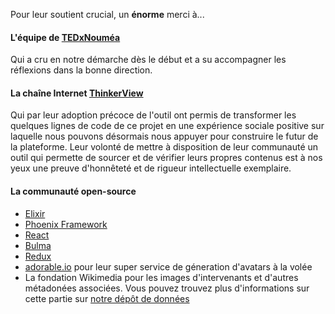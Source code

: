 Pour leur soutient crucial, un **énorme** merci à...


#### L'équipe de [TEDxNouméa](http://tedxnoumea.com)

Qui a cru en notre démarche
dès le début et a su accompagner les réflexions
dans la bonne direction.
  
  
#### La chaîne Internet [ThinkerView](https://thinkerview.com)

Qui par leur adoption précoce de l'outil
ont permis de transformer les quelques lignes de code de ce projet
en une expérience sociale positive sur laquelle nous pouvons désormais
nous appuyer pour construire le futur de la plateforme.
Leur volonté de mettre à disposition de leur communauté un outil qui permette
de sourcer et de vérifier leurs propres contenus est à nos yeux
une preuve d'honnêteté et de rigueur intellectuelle exemplaire. 


#### La communauté open-source

* [Elixir](https://elixir-lang.org)
* [Phoenix Framework](https://github.com/phoenixframework/phoenix)
* [React](https://facebook.github.io/react/)
* [Bulma](http://bulma.io/)
* [Redux](http://redux.js.org/)
* [adorable.io](http://avatars.adorable.io/) pour leur super service de géneration d'avatars à la volée
* La fondation Wikimedia pour les images d'intervenants et d'autres métadonées associées. Vous
  pouvez trouvez plus d'informations sur cette partie sur
  [notre dépôt de données](https://github.com/CaptainFact/captain-fact-data)
